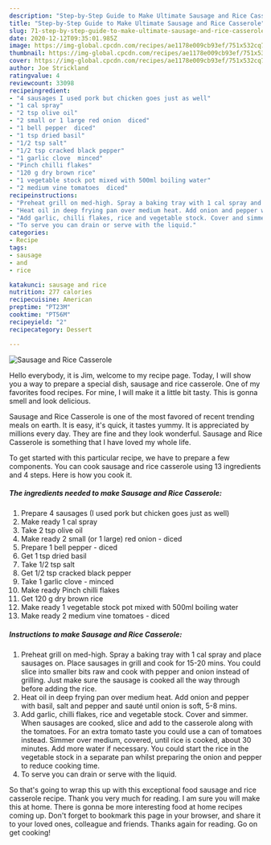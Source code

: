 ```yaml
---
description: "Step-by-Step Guide to Make Ultimate Sausage and Rice Casserole"
title: "Step-by-Step Guide to Make Ultimate Sausage and Rice Casserole"
slug: 71-step-by-step-guide-to-make-ultimate-sausage-and-rice-casserole
date: 2020-12-12T09:35:01.985Z
image: https://img-global.cpcdn.com/recipes/ae1178e009cb93ef/751x532cq70/sausage-and-rice-casserole-recipe-main-photo.jpg
thumbnail: https://img-global.cpcdn.com/recipes/ae1178e009cb93ef/751x532cq70/sausage-and-rice-casserole-recipe-main-photo.jpg
cover: https://img-global.cpcdn.com/recipes/ae1178e009cb93ef/751x532cq70/sausage-and-rice-casserole-recipe-main-photo.jpg
author: Joe Strickland
ratingvalue: 4
reviewcount: 33098
recipeingredient:
- "4 sausages I used pork but chicken goes just as well"
- "1 cal spray"
- "2 tsp olive oil"
- "2 small or 1 large red onion  diced"
- "1 bell pepper  diced"
- "1 tsp dried basil"
- "1/2 tsp salt"
- "1/2 tsp cracked black pepper"
- "1 garlic clove  minced"
- "Pinch chilli flakes"
- "120 g dry brown rice"
- "1 vegetable stock pot mixed with 500ml boiling water"
- "2 medium vine tomatoes  diced"
recipeinstructions:
- "Preheat grill on med-high. Spray a baking tray with 1 cal spray and place sausages on. Place sausages in grill and cook for 15-20 mins. You could slice into smaller bits raw and cook with pepper and onion instead of grilling. Just make sure the sausage is cooked all the way through before adding the rice."
- "Heat oil in deep frying pan over medium heat. Add onion and pepper with basil, salt and pepper and sauté until onion is soft, 5-8 mins."
- "Add garlic, chilli flakes, rice and vegetable stock. Cover and simmer. When sausages are cooked, slice and add to the casserole along with the tomatoes. For an extra tomato taste you could use a can of tomatoes instead. Simmer over medium, covered, until rice is cooked, about 30 minutes. Add more water if necessary. You could start the rice in the vegetable stock in a separate pan whilst preparing the onion and pepper to reduce cooking time."
- "To serve you can drain or serve with the liquid."
categories:
- Recipe
tags:
- sausage
- and
- rice

katakunci: sausage and rice 
nutrition: 277 calories
recipecuisine: American
preptime: "PT23M"
cooktime: "PT56M"
recipeyield: "2"
recipecategory: Dessert

---
```



![Sausage and Rice Casserole](https://img-global.cpcdn.com/recipes/ae1178e009cb93ef/751x532cq70/sausage-and-rice-casserole-recipe-main-photo.jpg)

Hello everybody, it is Jim, welcome to my recipe page. Today, I will show you a way to prepare a special dish, sausage and rice casserole. One of my favorites food recipes. For mine, I will make it a little bit tasty. This is gonna smell and look delicious.



Sausage and Rice Casserole is one of the most favored of recent trending meals on earth. It is easy, it's quick, it tastes yummy. It is appreciated by millions every day. They are fine and they look wonderful. Sausage and Rice Casserole is something that I have loved my whole life.


To get started with this particular recipe, we have to prepare a few components. You can cook sausage and rice casserole using 13 ingredients and 4 steps. Here is how you cook it.

<!--inarticleads1-->

##### The ingredients needed to make Sausage and Rice Casserole:

1. Prepare 4 sausages (I used pork but chicken goes just as well)
1. Make ready 1 cal spray
1. Take 2 tsp olive oil
1. Make ready 2 small (or 1 large) red onion - diced
1. Prepare 1 bell pepper - diced
1. Get 1 tsp dried basil
1. Take 1/2 tsp salt
1. Get 1/2 tsp cracked black pepper
1. Take 1 garlic clove - minced
1. Make ready Pinch chilli flakes
1. Get 120 g dry brown rice
1. Make ready 1 vegetable stock pot mixed with 500ml boiling water
1. Make ready 2 medium vine tomatoes - diced




<!--inarticleads2-->

##### Instructions to make Sausage and Rice Casserole:

1. Preheat grill on med-high. Spray a baking tray with 1 cal spray and place sausages on. Place sausages in grill and cook for 15-20 mins. You could slice into smaller bits raw and cook with pepper and onion instead of grilling. Just make sure the sausage is cooked all the way through before adding the rice.
1. Heat oil in deep frying pan over medium heat. Add onion and pepper with basil, salt and pepper and sauté until onion is soft, 5-8 mins.
1. Add garlic, chilli flakes, rice and vegetable stock. Cover and simmer. When sausages are cooked, slice and add to the casserole along with the tomatoes. For an extra tomato taste you could use a can of tomatoes instead. Simmer over medium, covered, until rice is cooked, about 30 minutes. Add more water if necessary. You could start the rice in the vegetable stock in a separate pan whilst preparing the onion and pepper to reduce cooking time.
1. To serve you can drain or serve with the liquid.




So that's going to wrap this up with this exceptional food sausage and rice casserole recipe. Thank you very much for reading. I am sure you will make this at home. There is gonna be more interesting food at home recipes coming up. Don't forget to bookmark this page in your browser, and share it to your loved ones, colleague and friends. Thanks again for reading. Go on get cooking!
